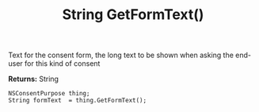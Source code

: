 ﻿---
uid: crmscript_ref_NSConsentPurpose_GetFormText
title: String GetFormText()
intellisense: NSConsentPurpose.GetFormText
keywords: NSConsentPurpose, GetFormText
so.topic: reference
---

Text for the consent form, the long text to be shown when asking the end-user for this kind of consent

**Returns:** String


```crmscript
NSConsentPurpose thing;
String formText  = thing.GetFormText();
```


